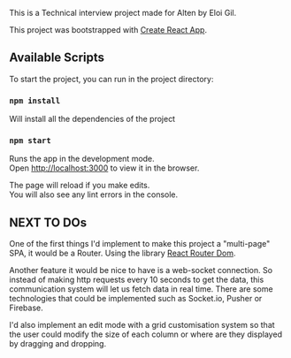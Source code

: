 This is a Technical interview project made for Alten by Eloi Gil.

This project was bootstrapped with [Create React App](https://github.com/facebook/create-react-app).

## Available Scripts

To start the project, you can run in the project directory:

### `npm install`

Will install all the dependencies of the project

### `npm start`

Runs the app in the development mode.<br />
Open [http://localhost:3000](http://localhost:3000) to view it in the browser.

The page will reload if you make edits.<br />
You will also see any lint errors in the console.


## NEXT TO DOs

One of the first things I'd implement to make this project a "multi-page" SPA, it would be a Router. Using the library [React Router Dom](https://reactrouter.com/web/guides/quick-start).

Another feature it would be nice to have is a web-socket connection. So instead of making http requests every 10 seconds to get the data, this communication system will let us fetch data in real time. There are some technologies that could be implemented such as Socket.io, Pusher or Firebase.

I'd also implement an edit mode with a grid customisation system so that the user could modify the size of each column or where are they displayed by dragging and dropping.
